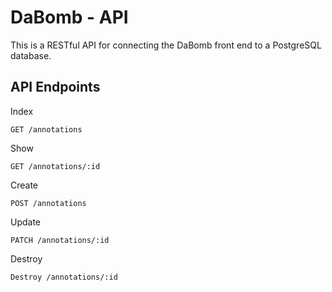 # DaBomb - API

This is a RESTful API for connecting the DaBomb front end to a PostgreSQL
database.

## API Endpoints

Index
```
GET /annotations
```

Show
```
GET /annotations/:id
```

Create
```
POST /annotations
```

Update
```
PATCH /annotations/:id
```

Destroy
```
Destroy /annotations/:id
```

